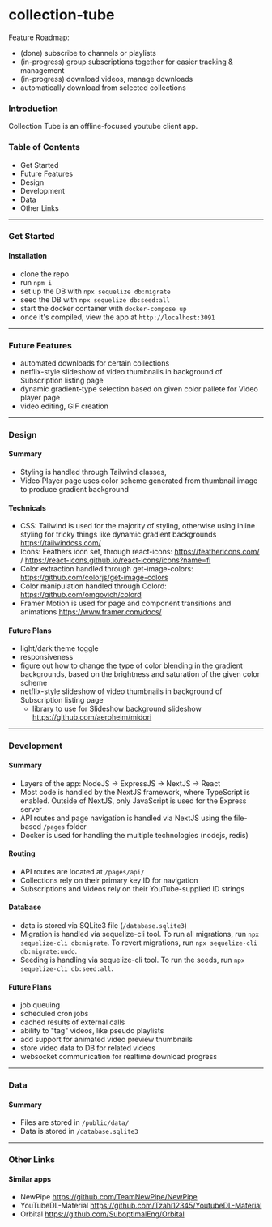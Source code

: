 
# collection-tube

Feature Roadmap:
- (done) subscribe to channels or playlists
- (in-progress) group subscriptions together for easier tracking & management
- (in-progress) download videos, manage downloads
- automatically download from selected collections

### Introduction
Collection Tube is an offline-focused youtube client app.

### Table of Contents
- Get Started
- Future Features
- Design
- Development
- Data
- Other Links

___

### Get Started
#### Installation
- clone the repo
- run `npm i`
- set up the DB with `npx sequelize db:migrate`
- seed the DB with `npx sequelize db:seed:all`
- start the docker container with `docker-compose up`
- once it's compiled, view the app at `http://localhost:3091`

___

### Future Features
- automated downloads for certain collections
- netflix-style slideshow of video thumbnails in background of Subscription listing page
- dynamic gradient-type selection based on given color pallete for Video player page
- video editing, GIF creation

___

### Design
#### Summary
- Styling is handled through Tailwind classes,
- Video Player page uses color scheme generated from thumbnail image to produce gradient background

#### Technicals
- CSS: Tailwind is used for the majority of styling, otherwise using inline styling for tricky things like dynamic gradient backgrounds https://tailwindcss.com/
- Icons: Feathers icon set, through react-icons: https://feathericons.com/ / https://react-icons.github.io/react-icons/icons?name=fi
- Color extraction handled through get-image-colors: https://github.com/colorjs/get-image-colors
- Color manipulation handled through Colord: https://github.com/omgovich/colord
- Framer Motion is used for page and component transitions and animations https://www.framer.com/docs/

#### Future Plans
- light/dark theme toggle
- responsiveness
- figure out how to change the type of color blending in the gradient backgrounds, based on the brightness and saturation of the given color scheme
- netflix-style slideshow of video thumbnails in background of Subscription listing page
	- library to use for Slideshow background slideshow https://github.com/aeroheim/midori

___

### Development
#### Summary
- Layers of the app: NodeJS -> ExpressJS -> NextJS -> React
- Most code is handled by the NextJS framework, where TypeScript is enabled. Outside of NextJS, only JavaScript is used for the Express server
- API routes and page navigation is handled via NextJS using the file-based `/pages` folder
- Docker is used for handling the multiple technologies (nodejs, redis)

#### Routing
- API routes are located at `/pages/api/`
- Collections rely on their primary key ID for navigation
- Subscriptions and Videos rely on their YouTube-supplied ID strings

#### Database
- data is stored via SQLite3 file (`/database.sqlite3`)
- Migration is handled via sequelize-cli tool. To run all migrations, run `npx sequelize-cli db:migrate`. To revert migrations, run `npx sequelize-cli db:migrate:undo`.
- Seeding is handling via sequelize-cli tool. To run the seeds, run `npx sequelize-cli db:seed:all`.

#### Future Plans
- job queuing
- scheduled cron jobs
- cached results of external calls
- ability to "tag" videos, like pseudo playlists
- add support for animated video preview thumbnails
- store video data to DB for related videos
- websocket communication for realtime download progress

___

### Data
#### Summary
- Files are stored in  `/public/data/`
- Data is stored in  `/database.sqlite3` 

___

### Other Links
#### Similar apps
- NewPipe https://github.com/TeamNewPipe/NewPipe
- YouTubeDL-Material https://github.com/Tzahi12345/YoutubeDL-Material
- Orbital https://github.com/SuboptimalEng/Orbital

